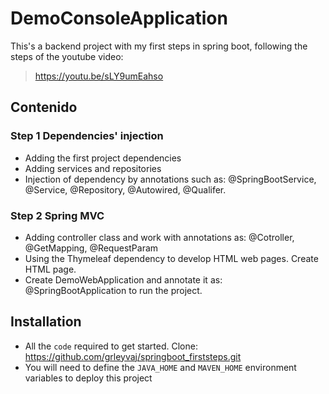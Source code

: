 # DemoConsoleApplication
This's a backend project with my first steps in spring boot, following the steps of the youtube video: 
> https://youtu.be/sLY9umEahso
 
## Contenido
### Step 1 Dependencies' injection 
 - Adding the first project dependencies
 - Adding services and repositories
 - Injection of dependency by annotations such as: @SpringBootService, @Service, @Repository, @Autowired, @Qualifer.
 
 ### Step 2 Spring MVC
  - Adding controller class and work with annotations as: @Cotroller, @GetMapping, @RequestParam
  - Using the Thymeleaf dependency to develop HTML web pages. Create HTML page.
  - Create DemoWebApplication and annotate it as: @SpringBootApplication to run the project.
   
## Installation
   - All the `code` required to get started. Clone: https://github.com/grleyvaj/springboot_firststeps.git
   - You will need to define the `JAVA_HOME` and `MAVEN_HOME` environment variables to deploy this project